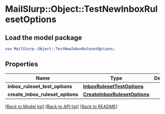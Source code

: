 # MailSlurp::Object::TestNewInboxRulesetOptions

## Load the model package
```perl
use MailSlurp::Object::TestNewInboxRulesetOptions;
```

## Properties
Name | Type | Description | Notes
------------ | ------------- | ------------- | -------------
**inbox_ruleset_test_options** | [**InboxRulesetTestOptions**](InboxRulesetTestOptions) |  | 
**create_inbox_ruleset_options** | [**CreateInboxRulesetOptions**](CreateInboxRulesetOptions) |  | 

[[Back to Model list]](../README#documentation-for-models) [[Back to API list]](../README#documentation-for-api-endpoints) [[Back to README]](../README)


